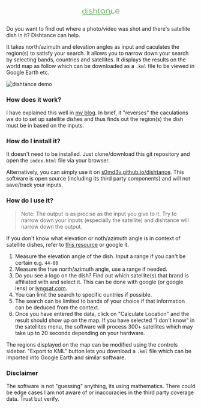 
<h3 align="center">
  <a href="https://github.com/s0md3v/dishtance"><img src="dishtance.png" alt="dishtance logo" width="20%"></a>
</h3>

Do you want to find out where a photo/video was shot and there's satellite dish in it? Dishtance can help.

It takes north/azimuth and elevation angles as input and caculates the region(s) to satisfy your search. It allows you to narrow down your search by selecting bands, countries and satellites.
It displays the results on the world map as follow which can be downloaded as a `.kml` file to be viewed in Google Earth etc.

<img src="https://github.com/user-attachments/assets/bb79cfd6-2feb-4c86-a929-1a06fbfaecfb" alt="dishtance demo">

### How does it work?
I have explained this well in [my blog](https://s0md3v.github.io/blog/geolocating-satellite-dishes). In brief, it "reverses" the caculations we do to set up satellite dishes and thus finds out the region(s) the dish must be in based on the inputs.

### How do I install it?
It doesn't need to be installed. Just clone/download this git repository and open the `index.html` file via your browser.

Alternatively, you can simply use it on [s0md3v.github.io/dishtance](https://s0md3v.github.io/dishtance). This software is open source (including its third party components) and will not save/track your inputs.

### How do I use it?
> Note: The output is as precise as the input you give to it. Try to narrow down your inputs (especially the satellite) and dishtance will narrow down the output.

If you don't know what elevation or noth/azimuth angle is in context of satellite dishes, refer to [this resource](https://www.satsig.net/azelhelp.htm) or google it.

1. Measure the elevation angle of the dish. Input a range if you can't be certain e.g. `44-60`
2. Measure the true north/azimuth angle, use a range if needed.
3. Do you see a logo on the dish? Find out which satellite(s) that brand is affiliated with and select it. This can be done with google (or google lens) or [lyngsat.com](https://www.lyngsat.com).
4. You can limit the search to specific ountries if possible.
5. The search can be limited to bands of your choice if that information can be deduced from the context.
6. Once you have entered the data, click on "Calculate Location" and the result should show up on the map. If you have selected "I don't know" in the satellites menu, the software will process 300+ satellites which may take up to 20 seconds depending on your hardware.

The regions displayed on the map can be modified using the controls sidebar. "Export to KML" button lets you download a `.kml` file which can be imported into Google Earth and similar software.

### Disclaimer
The software is not "guessing" anything, its using mathematics. There could be edge cases I am not aware of or inaccuracies in the third party coverage data. Trust but verify.
